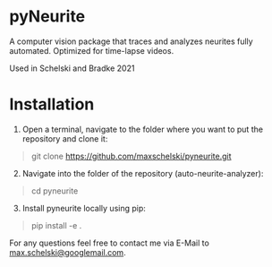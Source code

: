 # pyNeurite
A computer vision package that traces and analyzes neurites fully automated. Optimized for time-lapse videos.

Used in Schelski and Bradke 2021

# Installation

1. Open a terminal, navigate to the folder where you want to put the repository and clone it:
> git clone https://github.com/maxschelski/pyneurite.git
2. Navigate into the folder of the repository (auto-neurite-analyzer):
> cd pyneurite
3. Install pyneurite locally using pip:
> pip install -e .

For any questions feel free to contact me via E-Mail to max.schelski@googlemail.com.
